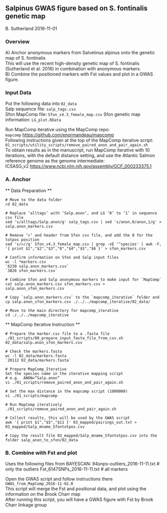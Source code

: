 ## Salpinus GWAS figure based on S. fontinalis genetic map
B. Sutherland
2016-11-01

### Overview
A) Anchor anonymous markers from Salvelinus alpinus onto the genetic map of S. fontinalis    
This will use the recent high-density genetic map of S. fontinalis (Sutherland et al. 2016) in combination with anonymous markers.    
B) Combine the positioned markers with Fst values and plot in a GWAS figure.   

### Input Data
Put the following data into `02_data`    
Salp sequence file: `salp_tags.csv`    
Sfon MapComp file: `Sfon_v4.3_female_map.csv`
Sfon genetic map information: `LG_plot.RData`

Run MapComp iterative using the MapComp repo:  
`mapcomp` https://github.com/enormandeau/mapcomp   
Following instructions given at the top of the MapComp iterative script:  
`01_scripts/utility_scripts/remove_paired_anon_and_pair_again.sh`  
To obtain results as in the manuscript, run MapComp iterative with 10 iterations, with the default distance setting, and use the Atlantic Salmon reference genome as the genome intermediate:   
ICSASG_v2 https://www.ncbi.nlm.nih.gov/assembly/GCF_000233375.1  

### A. Anchor

** Data Preparation **
```
# Move to the data folder
cd 02_data

# Replace ‘alltags’ with ‘Salp.anon’, and LG ‘0’ to ‘1’ in sequence csv file
sed 's/alltags/Salp.anon/g' salp_tags.csv | sed 's/anon,0/anon,1/g' > salp.anon_markers.csv

# Remove ‘>’ and header from Sfon csv file, and add the 0 for the totpos position
sed 's/>//g' Sfon_v4.3_female_map.csv | grep -vE '^species' | awk -F, '{ print $1","$2","$3","0","$4","$5","$6 }' > sfon_markers.csv

# Confirm information on Sfon and Salp input files
wc -l *markers.csv
`6230 salp.anon_markers.csv`
`3826 sfon_markers.csv`

# Combine Sfon and Salp anonymous markers to make input for `MapComp`
cat salp.anon_markers.csv sfon_markers.csv > salp.anon_sfon_markers.csv

# Copy `salp.anon_markers.csv` to the `mapcomp_iterative` folder and 
cp salp.anon_sfon_markers.csv ./../../mapcomp_iterative/02_data/

# Move to the main directory for mapcomp_iterative
cd ./../../mapcomp_iterative
```

** MapComp Iterative Instruction **
```
# Prepare the marker.csv file to a .fasta file
./01_scripts/00_prepare_input_fasta_file_from_csv.sh 02_data/salp.anon_sfon_markers.csv

# Check the markers.fasta 
wc -l 02_data/markers.fasta
`20112 02_data/markers.fasta`

# Prepare MapComp_Iterative 
Set the species name in the iterative mapping script
# e.g.  ANON=”Salp.anon”
vi ./01_scripts/remove_paired_anon_and_pair_again.sh

# Set the max distance in the mapcomp script (1000000)
vi ./01_scripts/mapcomp

# Run MapComp iteratively 
./01_scripts/remove_paired_anon_and_pair_again.sh

# Collect results, this will be used by the GWAS script
awk '{ print $1","$5","$11 }' 03_mapped/pairings_out.txt > 03_mapped/Salp_mname_Sfontotpos.csv

# Copy the result file 03_mapped/Salp_mname_Sfontotpos.csv into the folder salp_anon_to_sfon/02_data
```

### B. Combine with Fst and plot
Uses the following files from BAYESCAN:
94snps-outliers_2016-11-11.txt # only the outliers
Fst_6147SNPs_2016-11-11.txt # all markers

Open the GWAS script and follow instructions there   
`GWAS_from_MapComp_2016-11-02.R`    
This script will merge the Fst and positional data, and plot using the information on the Brook Charr map    
After running this script, you will have a GWAS figure with Fst by Brook Charr linkage group   
